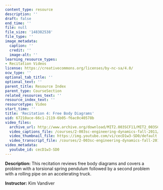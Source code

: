 ```yaml
---
content_type: resource
description: ''
draft: false
end_time: ''
file: null
file_size: '148382538'
file_type: ''
image_metadata:
  caption: ''
  credit: ''
  image-alt: ''
learning_resource_types:
- Recitation Videos
license: https://creativecommons.org/licenses/by-nc-sa/4.0/
ocw_type: ''
optional_tab_title: ''
optional_text: ''
parent_title: Resource Index
parent_type: CourseSection
related_resources_text: ''
resource_index_text: ''
resourcetype: Video
start_time: ''
title: 'Recitation 4: Free Body Diagrams'
uid: 67210ace-66c1-2119-6b05-f6ac0c40578b
video_files:
  archive_url: http://www.archive.org/download/MIT2.003SCF11/MIT2_003SCF11_rec04_300k.mp4
  video_captions_file: /courses/2-003sc-engineering-dynamics-fall-2011/61dc9eaf70e35039a6209c5cc5b6f537_cecD1w3-SD0.vtt
  video_thumbnail_file: https://img.youtube.com/vi/cecD1w3-SD0/default.jpg
  video_transcript_file: /courses/2-003sc-engineering-dynamics-fall-2011/b554fe41a7585633d27582183dc8321d_cecD1w3-SD0.pdf
video_metadata:
  youtube_id: cecD1w3-SD0
---
```

**Description:** This recitation reviews free body diagrams and covers a problem with a torsional spring pendulum followed by a second problem with a rolling pipe on an accelerating truck.

**Instructor:** Kim Vandiver